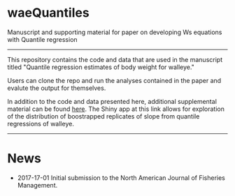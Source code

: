 # waeQuantiles
Manuscript and supporting material for paper on developing Ws equations with Quantile regression

---

This repository contains the code and data that are used in the manuscript titled "Quantile regression estimates of body weight for walleye."

Users can clone the repo and run the analyses contained in the paper and evalute the output for themselves.

In addition to the code and data presented here, additional supplemental material can be found [here](https://stevenranney.shinyapps.io/slopeDistDemo/). The Shiny app at this link allows for exploration of the distribution of boostrapped replicates of slope from quantile regressions of walleye.

---

# News

* 2017-17-01 Initial submission to the North American Journal of Fisheries Management.
